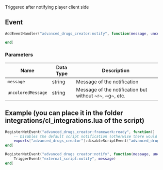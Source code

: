 Triggered after notifying player client side

## Event
``` lua
AddEventHandler("advanced_drugs_creator:notify", function(message, uncoloredMessage)

end)
```

### Parameters

| Name              | Data Type | Description                 |
| -                 | -         | -                             |
| `message`         | string    | Message of the notification  |
| `uncoloredMessage`         | string    | Message of the notification but without ~r~, ~g~, etc.  |

## Example (you can place it in the folder integrations/cl_integrations.lua of the script)
``` lua
RegisterNetEvent("advanced_drugs_creator:framework:ready", function() 
    -- Disables the default script notification (otherwise there would be 2 notifications)
    exports["advanced_drugs_creator"]:disableScriptEvent("advanced_drugs_creator:notify")
end)

RegisterNetEvent("advanced_drugs_creator:notify", function(message, uncoloredMessage)
    TriggerEvent("external_script:notify", message)
end)
```